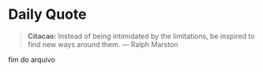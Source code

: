 # Daily Quote

> **Citacao:** Instead of being intimidated by the limitations, be inspired to find new ways around them. — Ralph Marston

fim do arquivo